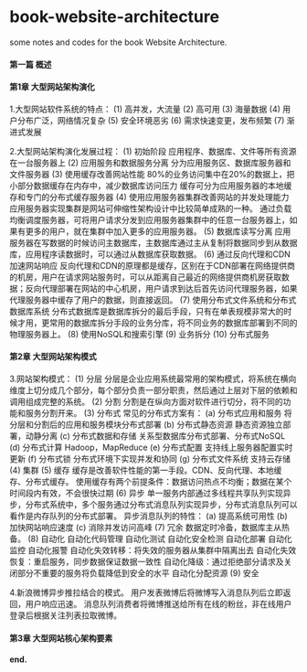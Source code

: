 # book-website-architecture
some notes and codes for the book Website Architecture.

#### 第一篇 概述
#### 第1章 大型网站架构演化
1.大型网站软件系统的特点：
(1) 高并发，大流量
(2) 高可用
(3) 海量数据
(4) 用户分布广泛，网络情况复杂
(5) 安全环境恶劣
(6) 需求快速变更，发布频繁
(7) 渐进式发展

2.大型网站架构演化发展过程：
(1) 初始阶段
应用程序、数据库、文件等所有资源在一台服务器上
(2) 应用服务和数据服务分离
分为应用服务区、数据库服务器和文件服务器
(3) 使用缓存改善网站性能
80%的业务访问集中在20%的数据上，把小部分数据缓存在内存中，减少数据库访问压力
缓存可分为应用服务器的本地缓存和专门的分布式缓存服务器
(4) 使用应用服务器集群改善网站的并发处理能力
应用服务器实现集群是网站可伸缩性架构设计中比较简单成熟的一种。
通过负载均衡调度服务器，可将用户请求分发到应用服务器集群中的任意一台服务器上，如果有更多的用户，就在集群中加入更多的应用服务器。
(5) 数据库读写分离
应用服务器在写数据的时候访问主数据库，主数据库通过主从复制将数据同步到从数据库，应用程序读数据时，可以通过从数据库获取数据。
(6) 通过反向代理和CDN加速网站响应
反向代理和CDN的原理都是缓存，区别在于CDN部署在网络提供商的机房，用户在请求网站服务时，可以从距离自己最近的网络提供商机房获取数据；反向代理部署在网站的中心机房，用户请求到达后首先访问代理服务器，如果代理服务器中缓存了用户的数据，则直接返回。
(7) 使用分布式文件系统和分布式数据库系统
分布式数据库是数据库拆分的最后手段，只有在单表规模非常大的时候才用，更常用的数据库拆分手段的业务分库，将不同业务的数据库部署到不同的物理服务器上。
(8) 使用NoSQL和搜索引擎
(9) 业务拆分
(10) 分布式服务

#### 第2章 大型网站架构模式
3.网站架构模式：
(1) 分层
分层是企业应用系统最常用的架构模式，将系统在横向维度上切分成几个部分，每个部分负责一部分职责，然后通过上层对下层的依赖和调用组成完整的系统。
(2) 分割
分割是在纵向方面对软件进行切分，将不同的功能和服务分割开来。
(3) 分布式
常见的分布式方案有：
(a) 分布式应用和服务
将分层和分割后的应用和服务模块分布式部署
(b) 分布式静态资源
静态资源独立部署，动静分离
(c) 分布式数据和存储
关系型数据库分布式部署、分布式NoSQL
(d) 分布式计算
Hadoop，MapReduce
(e) 分布式配置
支持线上服务器配置实时更新
(f) 分布式锁
分布式环境下实现并发和协同
(g) 分布式文件系统
支持云存储
(4) 集群
(5) 缓存
缓存是改善软件性能的第一手段。CDN、反向代理、本地缓存、分布式缓存。
使用缓存有两个前提条件：数据访问热点不均衡；数据在某个时间段内有效，不会很快过期
(6) 异步
单一服务内部通过多线程共享队列实现异步，分布式系统中，多个服务通过分布式消息队列实现异步，分布式消息队列可以看作是内存队列的分布式部署。
异步消息队列的特性：
(a) 提高系统可用性
(b) 加快网站响应速度
(c) 消除并发访问高峰
(7) 冗余
数据定时冷备，数据库主从热备。
(8) 自动化
自动化代码管理
自动化测试
自动化安全检测
自动化部署
自动化监控
自动化报警
自动化失效转移：将失效的服务器从集群中隔离出去
自动化失效恢复：重启服务，同步数据保证数据一致性
自动化降级：通过拒绝部分请求及关闭部分不重要的服务将负载降低到安全的水平
自动化分配资源
(9) 安全

4.新浪微博异步推拉结合的模式。
用户发表微博后将微博写入消息队列后立即返回，用户响应迅速。
消息队列消费者将微博推送给所有在线的粉丝，非在线用户登录后根据关注列表拉取微博。

#### 第3章 大型网站核心架构要素





#### end.
